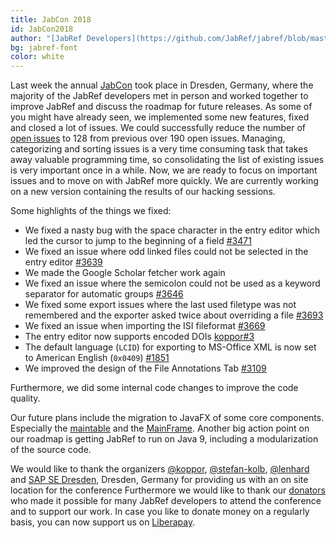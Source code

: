 ```yaml
---
title: JabCon 2018
id: JabCon2018
author: "[JabRef Developers](https://github.com/JabRef/jabref/blob/master/DEVELOPERS)" 
bg: jabref-font
color: white
---
```

Last week the annual [JabCon](https://jabcon.jabref.org/) took place in Dresden, Germany, where the majority of the JabRef developers met in person and worked together to improve JabRef and discuss the roadmap for future releases.
As some of you might have already seen, we implemented some new features, fixed and closed a lot of issues. 
We could successfully reduce the number of [open issues](https://github.com/JabRef/jabref/issues?q=is%3Aopen+is%3Aissue) to 128 from previous over 190 open issues.
Managing, categorizing and sorting issues is a very time consuming task that takes away valuable programming time, so consolidating the list of existing issues is very important once in a while. 
Now, we are ready to focus on important issues and to move on with JabRef more quickly.
We are currently working on a new version containing the results of our hacking sessions.

Some highlights of the things we fixed:
 - We fixed a nasty bug with the space character in the entry editor which led the cursor to jump to the beginning of a field [#3471](https://github.com/JabRef/jabref/issues/3471)
 - We fixed an issue where odd linked files could not be selected in the entry editor [#3639](https://github.com/JabRef/jabref/issues/3639)
 - We made the Google Scholar fetcher work again
 - We fixed an issue where the semicolon could not be used as a keyword separator for automatic groups [#3646](https://github.com/JabRef/jabref/issues/#3646)
 - We fixed some export issues where the last used filetype was not remembered and the exporter asked twice about overriding a file [#3693](https://github.com/JabRef/jabref/issues/3693)
 - We fixed an issue when importing the ISI fileformat [#3669](https://github.com/JabRef/jabref/issues/3669)
 - The entry editor now supports encoded DOIs [koppor#3](https://github.com/koppor/jabref/issues/3)
 - The default language (`LCID`) for exporting to MS-Office XML is now set to American English (`0x0409`) [#1851](https://github.com/JabRef/jabref/issues/1851)
 - We improved the design of the File Annotations Tab [#3109](https://github.com/JabRef/jabref/issues/3109)

Furthermore, we did some internal code changes to improve the code quality.

Our future plans include the migration to JavaFX of some core components.
Especially the [maintable](https://github.com/JabRef/jabref/pull/3621) and the [MainFrame](https://github.com/JabRef/jabref/pull/3684). 
Another big action point on our roadmap is getting JabRef to run on Java 9, including a modularization of the source code.

We would like to thank the organizers [@koppor], [@stefan-kolb], [@lenhard] and [SAP SE Dresden](https://zeus2018.org/venue/), Dresden, Germany for providing us with an on site location for the conference
Furthermore we would like to thank our [donators](https://donations.jabref.org) who made it possible for many JabRef developers to attend the conference and to support our work.
In case you like to donate money on a regularly basis, you can now support us on [Liberapay](https://liberapay.com/JabRef).
 
  [@koppor]: https://github.com/koppor/
  [@stefan-kolb]: https://github.com/stefan-kolb/
  [@lenhard]: https://github.com/lenhard/
